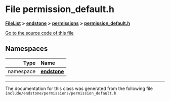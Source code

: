 

# File permission\_default.h



[**FileList**](files.md) **>** [**endstone**](dir_6cf277b678674f97c7a2b6b3b2447b33.md) **>** [**permissions**](dir_33a21cc2f228e5ad6b7d1bc8d0d1e9bc.md) **>** [**permission\_default.h**](permission__default_8h.md)

[Go to the source code of this file](permission__default_8h_source.md)
















## Namespaces

| Type | Name |
| ---: | :--- |
| namespace | [**endstone**](namespaceendstone.md) <br> |





















































------------------------------
The documentation for this class was generated from the following file `include/endstone/permissions/permission_default.h`

